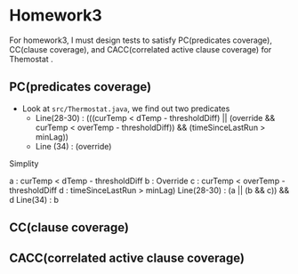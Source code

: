 # Homework3
For homework3, I must design tests to satisfy PC(predicates coverage), CC(clause coverage), and CACC(correlated active clause coverage) for Themostat .

## PC(predicates coverage)
- Look at `src/Thermostat.java`, we find out two predicates
  - Line(28-30) : (((curTemp < dTemp - thresholdDiff) ||
            (override && curTemp < overTemp - thresholdDiff)) &&
            (timeSinceLastRun > minLag))
  - Line (34) : (override)

Simplity

a : curTemp < dTemp - thresholdDiff
b : Override
c : curTemp < overTemp - thresholdDiff
d : timeSinceLastRun > minLag)
Line(28-30) : (a || (b && c)) && d
Line(34) : b

## CC(clause coverage)


## CACC(correlated active clause coverage)
